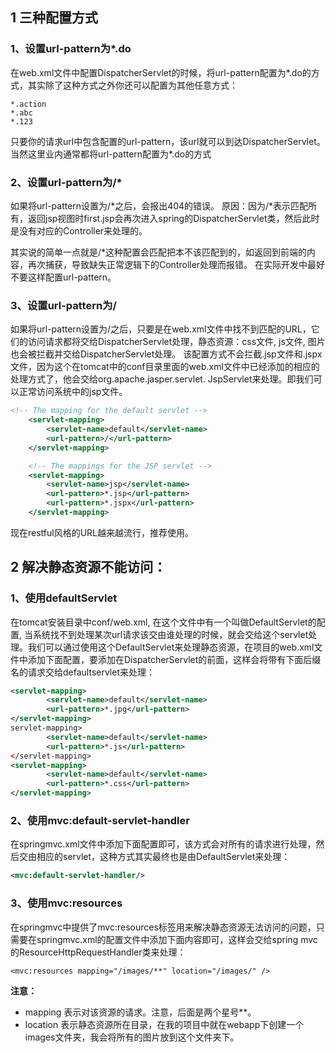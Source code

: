 ## 1 三种配置方式

### 1、设置url-pattern为*.do

在web.xml文件中配置DispatcherServlet的时候，将url-pattern配置为*.do的方式，其实除了这种方式之外你还可以配置为其他任意方式：

``` 
*.action
*.abc
*.123
```

只要你的请求url中包含配置的url-pattern，该url就可以到达DispatcherServlet。当然这里业内通常都将url-pattern配置为*.do的方式

### 2、设置url-pattern为/*

如果将url-pattern设置为/*之后，会报出404的错误。
原因：因为/*表示匹配所有，返回jsp视图时first.jsp会再次进入spring的DispatcherServlet类，然后此时是没有对应的Controller来处理的。

其实说的简单一点就是/*这种配置会匹配把本不该匹配到的，如返回到前端的内容，再次捕获，导致缺失正常逻辑下的Controller处理而报错。
在实际开发中最好不要这样配置url-pattern。

### 3、设置url-pattern为/

如果将url-pattern设置为/之后，只要是在web.xml文件中找不到匹配的URL，它们的访问请求都将交给DispatcherServlet处理，静态资源：css文件, js文件, 图片也会被拦截并交给DispatcherServlet处理。
该配置方式不会拦截.jsp文件和.jspx文件，因为这个在tomcat中的conf目录里面的web.xml文件中已经添加的相应的处理方式了，他会交给org.apache.jasper.servlet. JspServlet来处理。即我们可以正常访问系统中的jsp文件。

``` xml
<!-- The mapping for the default servlet -->
    <servlet-mapping>
        <servlet-name>default</servlet-name>
        <url-pattern>/</url-pattern>
    </servlet-mapping>

    <!-- The mappings for the JSP servlet -->
    <servlet-mapping>
        <servlet-name>jsp</servlet-name>
        <url-pattern>*.jsp</url-pattern>
        <url-pattern>*.jspx</url-pattern>
    </servlet-mapping>
```

现在restful风格的URL越来越流行，推荐使用。

## 2 解决静态资源不能访问：

### 1、使用defaultServlet  

在tomcat安装目录中conf/web.xml, 在这个文件中有一个叫做DefaultServlet的配置, 当系统找不到处理某次url请求该交由谁处理的时候，就会交给这个servlet处理。我们可以通过使用这个DefaultServlet来处理静态资源，在项目的web.xml文件中添加下面配置，要添加在DispatcherServlet的前面，这样会将带有下面后缀名的请求交给defaultservlet来处理：

``` xml
<servlet-mapping>
        <servlet-name>default</servlet-name>
        <url-pattern>*.jpg</url-pattern>
</servlet-mapping>
servlet-mapping>
        <servlet-name>default</servlet-name>
        <url-pattern>*.js</url-pattern>
</servlet-mapping>
<servlet-mapping>
        <servlet-name>default</servlet-name>
        <url-pattern>*.css</url-pattern>
</servlet-mapping>
```

### 2、使用mvc:default-servlet-handler    

在springmvc.xml文件中添加下面配置即可，该方式会对所有的请求进行处理，然后交由相应的servlet，这种方式其实最终也是由DefaultServlet来处理：

``` xml
<mvc:default-servlet-handler/> 
```

### 3、使用mvc:resources  

在springmvc中提供了mvc:resources标签用来解决静态资源无法访问的问题，只需要在springmvc.xml的配置文件中添加下面内容即可，这样会交给spring mvc的ResourceHttpRequestHandler类来处理：

``` 
<mvc:resources mapping="/images/**" location="/images/" />
```

**注意：**

* mapping 表示对该资源的请求。注意，后面是两个星号**。
* location 表示静态资源所在目录，在我的项目中就在webapp下创建一个images文件夹，我会将所有的图片放到这个文件夹下。

